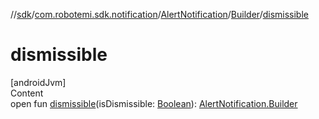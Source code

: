 //[sdk](../../../../index.md)/[com.robotemi.sdk.notification](../../index.md)/[AlertNotification](../index.md)/[Builder](index.md)/[dismissible](dismissible.md)



# dismissible  
[androidJvm]  
Content  
open fun [dismissible](dismissible.md)(isDismissible: [Boolean](https://kotlinlang.org/api/latest/jvm/stdlib/kotlin/-boolean/index.html)): [AlertNotification.Builder](index.md)  



